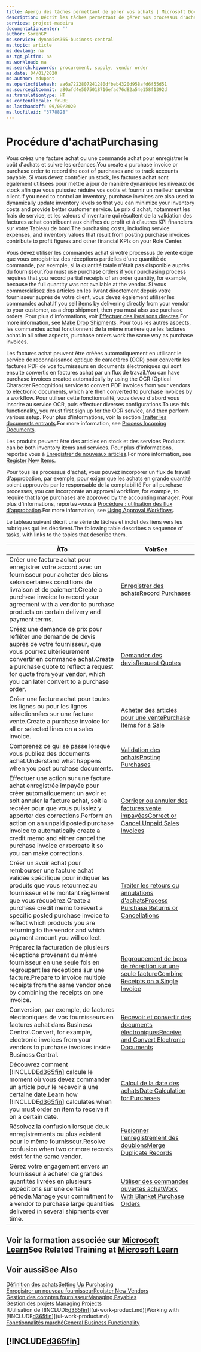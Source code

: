 ```yaml
---
title: Aperçu des tâches permettant de gérer vos achats | Microsoft Docs
description: Décrit les tâches permettant de gérer vos processus d'achat ou d'approvisionnement, y compris le fonctionnement des factures achat et des commandes achat.
services: project-madeira
documentationcenter: ''
author: SorenGP
ms.service: dynamics365-business-central
ms.topic: article
ms.devlang: na
ms.tgt_pltfrm: na
ms.workload: na
ms.search.keywords: procurement, supply, vendor order
ms.date: 04/01/2020
ms.author: edupont
ms.openlocfilehash: aa6a7222807241280dfbeb4320d958afd6f55d51
ms.sourcegitcommit: a80afd4e5075018716efad76d82a54e158f1392d
ms.translationtype: HT
ms.contentlocale: fr-BE
ms.lasthandoff: 09/09/2020
ms.locfileid: "3778828"
---
```

# <a name="purchasing"></a><span data-ttu-id="93b20-103">Procédure d'achat</span><span class="sxs-lookup"><span data-stu-id="93b20-103">Purchasing</span></span>
<span data-ttu-id="93b20-104">Vous créez une facture achat ou une commande achat pour enregistrer le coût d'achats et suivre les créances.</span><span class="sxs-lookup"><span data-stu-id="93b20-104">You create a purchase invoice or purchase order to record the cost of purchases and to track accounts payable.</span></span> <span data-ttu-id="93b20-105">Si vous devez contrôler un stock, les factures achat sont également utilisées pour mettre à jour de manière dynamique les niveaux de stock afin que vous puissiez réduire vos coûts et fournir un meilleur service client.</span><span class="sxs-lookup"><span data-stu-id="93b20-105">If you need to control an inventory, purchase invoices are also used to dynamically update inventory levels so that you can minimize your inventory costs and provide better customer service.</span></span> <span data-ttu-id="93b20-106">Le prix d'achat, notamment les frais de service, et les valeurs d'inventaire qui résultent de la validation des factures achat contribuent aux chiffres du profit et à d'autres KPI financiers sur votre Tableau de bord.</span><span class="sxs-lookup"><span data-stu-id="93b20-106">The purchasing costs, including service expenses, and inventory values that result from posting purchase invoices contribute to profit figures and other financial KPIs on your Role Center.</span></span>

<span data-ttu-id="93b20-107">Vous devez utiliser les commandes achat si votre processus de vente exige que vous enregistriez des réceptions partielles d'une quantité de commande, par exemple, si la quantité totale n'était pas disponible auprès du fournisseur.</span><span class="sxs-lookup"><span data-stu-id="93b20-107">You must use purchase orders if your purchasing process requires that you record partial receipts of an order quantity, for example, because the full quantity was not available at the vendor.</span></span> <span data-ttu-id="93b20-108">Si vous commercialisez des articles en les livrant directement depuis votre fournisseur auprès de votre client, vous devez également utiliser les commandes achat.</span><span class="sxs-lookup"><span data-stu-id="93b20-108">If you sell items by delivering directly from your vendor to your customer, as a drop shipment, then you must also use purchase orders.</span></span> <span data-ttu-id="93b20-109">Pour plus d'informations, voir [Effectuer des livraisons directes](sales-how-drop-shipment.md).</span><span class="sxs-lookup"><span data-stu-id="93b20-109">For more information, see [Make Drop Shipments](sales-how-drop-shipment.md).</span></span> <span data-ttu-id="93b20-110">Pour tous les autres aspects, les commandes achat fonctionnent de la même manière que les factures achat.</span><span class="sxs-lookup"><span data-stu-id="93b20-110">In all other aspects, purchase orders work the same way as purchase invoices.</span></span>

<span data-ttu-id="93b20-111">Les factures achat peuvent être créées automatiquement en utilisant le service de reconnaissance optique de caractères (OCR) pour convertir les factures PDF de vos fournisseurs en documents électroniques qui sont ensuite convertis en factures achat par un flux de travail.</span><span class="sxs-lookup"><span data-stu-id="93b20-111">You can have purchase invoices created automatically by using the OCR (Optical Character Recognition) service to convert PDF invoices from your vendors to electronic documents, which are then converted to purchase invoices by a workflow.</span></span> <span data-ttu-id="93b20-112">Pour utiliser cette fonctionnalité, vous devez d'abord vous inscrire au service OCR, puis effectuer diverses configurations.</span><span class="sxs-lookup"><span data-stu-id="93b20-112">To use this functionality, you must first sign up for the OCR service, and then perform various setup.</span></span> <span data-ttu-id="93b20-113">Pour plus d'informations, voir la section [Traiter les documents entrants](across-process-income-documents.md).</span><span class="sxs-lookup"><span data-stu-id="93b20-113">For more information, see [Process Incoming Documents](across-process-income-documents.md).</span></span>      

<span data-ttu-id="93b20-114">Les produits peuvent être des articles en stock et des services.</span><span class="sxs-lookup"><span data-stu-id="93b20-114">Products can be both inventory items and services.</span></span> <span data-ttu-id="93b20-115">Pour plus d'informations, reportez vous à [Enregistrer de nouveaux articles](inventory-how-register-new-items.md).</span><span class="sxs-lookup"><span data-stu-id="93b20-115">For more information, see [Register New Items](inventory-how-register-new-items.md).</span></span>

<span data-ttu-id="93b20-116">Pour tous les processus d'achat, vous pouvez incorporer un flux de travail d'approbation, par exemple, pour exiger que les achats en grande quantité soient approuvés par le responsable de la comptabilité.</span><span class="sxs-lookup"><span data-stu-id="93b20-116">For all purchase processes, you can incorporate an approval workflow, for example, to require that large purchases are approved by the accounting manager.</span></span> <span data-ttu-id="93b20-117">Pour plus d'informations, reportez-vous à [Procédure : utilisation des flux d'approbation](across-how-use-approval-workflows.md).</span><span class="sxs-lookup"><span data-stu-id="93b20-117">For more information, see [Using Approval Workflows](across-how-use-approval-workflows.md).</span></span>

<span data-ttu-id="93b20-118">Le tableau suivant décrit une série de tâches et inclut des liens vers les rubriques qui les décrivent.</span><span class="sxs-lookup"><span data-stu-id="93b20-118">The following table describes a sequence of tasks, with links to the topics that describe them.</span></span>

| <span data-ttu-id="93b20-119">À</span><span class="sxs-lookup"><span data-stu-id="93b20-119">To</span></span> | <span data-ttu-id="93b20-120">Voir</span><span class="sxs-lookup"><span data-stu-id="93b20-120">See</span></span> |
| --- | --- |
| <span data-ttu-id="93b20-121">Créer une facture achat pour enregistrer votre accord avec un fournisseur pour acheter des biens selon certaines conditions de livraison et de paiement.</span><span class="sxs-lookup"><span data-stu-id="93b20-121">Create a purchase invoice to record your agreement with a vendor to purchase products on certain delivery and payment terms.</span></span> |[<span data-ttu-id="93b20-122">Enregistrer des achats</span><span class="sxs-lookup"><span data-stu-id="93b20-122">Record Purchases</span></span>](purchasing-how-record-purchases.md) |
|<span data-ttu-id="93b20-123">Créez une demande de prix pour refléter une demande de devis auprès de votre fournisseur, que vous pourrez ultérieurement convertir en commande achat.</span><span class="sxs-lookup"><span data-stu-id="93b20-123">Create a purchase quote to reflect a request for quote from your vendor, which you can later convert to a purchase order.</span></span>|[<span data-ttu-id="93b20-124">Demander des devis</span><span class="sxs-lookup"><span data-stu-id="93b20-124">Request Quotes</span></span>](purchasing-how-request-quotes.md)|
| <span data-ttu-id="93b20-125">Créer une facture achat pour toutes les lignes ou pour les lignes sélectionnées sur une facture vente.</span><span class="sxs-lookup"><span data-stu-id="93b20-125">Create a purchase invoice for all or selected lines on a sales invoice.</span></span> |[<span data-ttu-id="93b20-126">Acheter des articles pour une vente</span><span class="sxs-lookup"><span data-stu-id="93b20-126">Purchase Items for a Sale</span></span>](purchasing-how-purchase-products-sale.md) |
|<span data-ttu-id="93b20-127">Comprenez ce qui se passe lorsque vous publiez des documents achat.</span><span class="sxs-lookup"><span data-stu-id="93b20-127">Understand what happens when you post purchase documents.</span></span>|[<span data-ttu-id="93b20-128">Validation des achats</span><span class="sxs-lookup"><span data-stu-id="93b20-128">Posting Purchases</span></span>](ui-post-purchases.md)|
| <span data-ttu-id="93b20-129">Effectuer une action sur une facture achat enregistrée impayée pour créer automatiquement un avoir et soit annuler la facture achat, soit la recréer pour que vous puissiez y apporter des corrections.</span><span class="sxs-lookup"><span data-stu-id="93b20-129">Perform an action on an unpaid posted purchase invoice to automatically create a credit memo and either cancel the purchase invoice or recreate it so you can make corrections.</span></span> |[<span data-ttu-id="93b20-130">Corriger ou annuler des factures vente impayées</span><span class="sxs-lookup"><span data-stu-id="93b20-130">Correct or Cancel Unpaid Sales Invoices</span></span>](purchasing-how-correct-cancel-unpaid-purchase-invoices.md) |
| <span data-ttu-id="93b20-131">Créer un avoir achat pour rembourser une facture achat validée spécifique pour indiquer les produits que vous retournez au fournisseur et le montant règlement que vous récupérez.</span><span class="sxs-lookup"><span data-stu-id="93b20-131">Create a purchase credit memo to revert a specific posted purchase invoice to reflect which products you are returning to the vendor and which payment amount you will collect.</span></span> |[<span data-ttu-id="93b20-132">Traiter les retours ou annulations d'achats</span><span class="sxs-lookup"><span data-stu-id="93b20-132">Process Purchase Returns or Cancellations</span></span>](purchasing-how-register-new-vendors.md) |
|<span data-ttu-id="93b20-133">Préparez la facturation de plusieurs réceptions provenant du même fournisseur en une seule fois en regroupant les réceptions sur une facture.</span><span class="sxs-lookup"><span data-stu-id="93b20-133">Prepare to invoice multiple receipts from the same vendor once by combining the receipts on one invoice.</span></span>|[<span data-ttu-id="93b20-134">Regroupement de bons de réception sur une seule facture</span><span class="sxs-lookup"><span data-stu-id="93b20-134">Combine Receipts on a Single Invoice</span></span>](purchasing-how-to-combine-receipts.md)|
|<span data-ttu-id="93b20-135">Conversion, par exemple, de factures électroniques de vos fournisseurs en factures achat dans Business Central.</span><span class="sxs-lookup"><span data-stu-id="93b20-135">Convert, for example, electronic invoices from your vendors to purchase invoices inside Business Central.</span></span>|[<span data-ttu-id="93b20-136">Recevoir et convertir des documents électroniques</span><span class="sxs-lookup"><span data-stu-id="93b20-136">Receive and Convert Electronic Documents</span></span>](purchasing-how-to-receive-and-convert-electronic-documents.md)|
| <span data-ttu-id="93b20-137">Découvrez comment [!INCLUDE[d365fin](includes/d365fin_md.md)] calcule le moment où vous devez commander un article pour le recevoir à une certaine date.</span><span class="sxs-lookup"><span data-stu-id="93b20-137">Learn how [!INCLUDE[d365fin](includes/d365fin_md.md)] calculates when you must order an item to receive it on a certain date.</span></span>|[<span data-ttu-id="93b20-138">Calcul de la date des achats</span><span class="sxs-lookup"><span data-stu-id="93b20-138">Date Calculation for Purchases</span></span>](purchasing-date-calculation-for-purchases.md)|
|<span data-ttu-id="93b20-139">Résolvez la confusion lorsque deux enregistrements ou plus existent pour le même fournisseur.</span><span class="sxs-lookup"><span data-stu-id="93b20-139">Resolve confusion when two or more records exist for the same vendor.</span></span>|[<span data-ttu-id="93b20-140">Fusionner l'enregistrement des doublons</span><span class="sxs-lookup"><span data-stu-id="93b20-140">Merge Duplicate Records</span></span>](sales-how-merge-duplicate-records.md)|
|<span data-ttu-id="93b20-141">Gérez votre engagement envers un fournisseur à acheter de grandes quantités livrées en plusieurs expéditions sur une certaine période.</span><span class="sxs-lookup"><span data-stu-id="93b20-141">Manage your commitment to a vendor to purchase large quantities delivered in several shipments over time.</span></span>|[<span data-ttu-id="93b20-142">Utiliser des commandes ouvertes achat</span><span class="sxs-lookup"><span data-stu-id="93b20-142">Work With Blanket Purchase Orders</span></span>](sales-how-to-create-blanket-sales-orders.md)|

## <a name="see-related-training-at-microsoft-learn"></a><span data-ttu-id="93b20-143">Voir la formation associée sur [Microsoft Learn](/learn/paths/purchase-items-services-dynamics-365-business-central/)</span><span class="sxs-lookup"><span data-stu-id="93b20-143">See Related Training at [Microsoft Learn](/learn/paths/purchase-items-services-dynamics-365-business-central/)</span></span>

## <a name="see-also"></a><span data-ttu-id="93b20-144">Voir aussi</span><span class="sxs-lookup"><span data-stu-id="93b20-144">See Also</span></span>
[<span data-ttu-id="93b20-145">Définition des achats</span><span class="sxs-lookup"><span data-stu-id="93b20-145">Setting Up Purchasing</span></span>](purchasing-setup-purchasing.md)  
[<span data-ttu-id="93b20-146">Enregistrer un nouveau fournisseur</span><span class="sxs-lookup"><span data-stu-id="93b20-146">Register New Vendors</span></span>](purchasing-how-register-new-vendors.md)  
[<span data-ttu-id="93b20-147">Gestion des comptes fournisseur</span><span class="sxs-lookup"><span data-stu-id="93b20-147">Managing Payables</span></span>](payables-manage-payables.md)  
<span data-ttu-id="93b20-148">[Gestion des projets](projects-manage-projects.md)  </span><span class="sxs-lookup"><span data-stu-id="93b20-148">[Managing Projects](projects-manage-projects.md)  </span></span>  
<span data-ttu-id="93b20-149">[Utilisation de [!INCLUDE[d365fin](includes/d365fin_md.md)]](ui-work-product.md)</span><span class="sxs-lookup"><span data-stu-id="93b20-149">[Working with [!INCLUDE[d365fin](includes/d365fin_md.md)]](ui-work-product.md)</span></span>  
[<span data-ttu-id="93b20-150">Fonctionnalités marché</span><span class="sxs-lookup"><span data-stu-id="93b20-150">General Business Functionality</span></span>](ui-across-business-areas.md)

## [!INCLUDE[d365fin](includes/free_trial_md.md)]  
